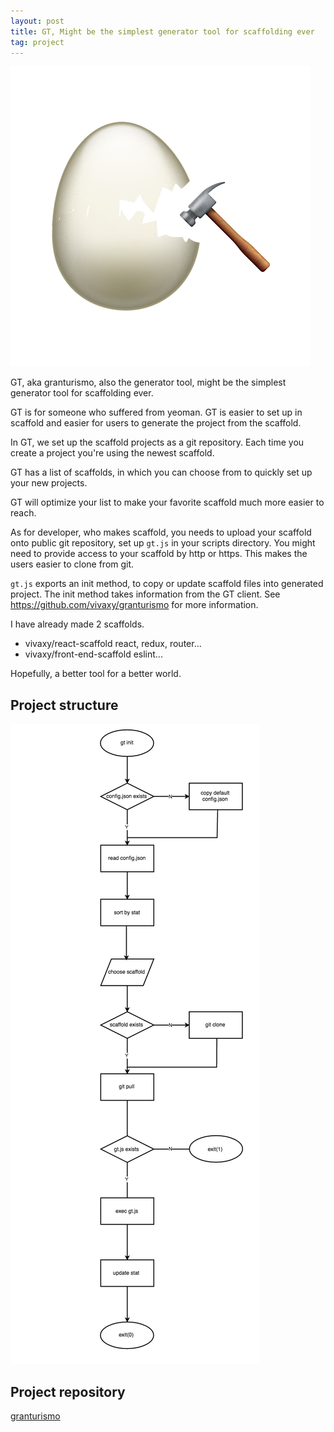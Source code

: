 ```yaml
---
layout: post
title: GT, Might be the simplest generator tool for scaffolding ever
tag: project
---
```


![gt](/image/2016-11-19-granturisomo/gt.png)

GT, aka granturismo, also the generator tool, might be the simplest generator tool for scaffolding ever.

GT is for someone who suffered from yeoman. GT is easier to set up in scaffold and easier for users to generate the project from the scaffold.

In GT, we set up the scaffold projects as a git repository. Each time you create a project you're using the newest scaffold.

GT has a list of scaffolds, in which you can choose from to quickly set up your new projects.

GT will optimize your list to make your favorite scaffold much more easier to reach.

As for developer, who makes scaffold, you needs to upload your scaffold onto public git repository, set up `gt.js` in your scripts directory. You might need to provide access to your scaffold by http or https. This makes the users easier to clone from git.

`gt.js` exports an init method, to copy or update scaffold files into generated project. The init method takes information from the GT client. See https://github.com/vivaxy/granturismo for more information.

I have already made 2 scaffolds.

* vivaxy/react-scaffold react, redux, router...
* vivaxy/front-end-scaffold eslint...

Hopefully, a better tool for a better world.

## Project structure

![flowchart](/image/2016-11-19-granturisomo/flowchart.png)

## Project repository

[granturismo](https://github.com/vivaxy/granturismo)
